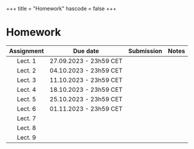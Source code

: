 +++
title = "Homework"
hascode = false
+++

# Homework

|  Assignment  |  Due date  |  Submission  |  Notes  |
| :----------: | :--------: | :----------: | :-----: |
| Lect. 1      | 27.09.2023 - 23h59 CET |  |         |
| Lect. 2      | 04.10.2023 - 23h59 CET |  |         |
| Lect. 3      | 11.10.2023 - 23h59 CET |  |         |
| Lect. 4      | 18.10.2023 - 23h59 CET |  |         |
| Lect. 5      | 25.10.2023 - 23h59 CET |  |         |
| Lect. 6      | 01.11.2023 - 23h59 CET |  |         |
| Lect. 7      |                        |  |         |
| Lect. 8      |                        |  |         |
| Lect. 9      |                        |  |         |

<!-- | Lect. 1 [exercises 1-3 (4&5)](/lecture1/#exercises_-_lecture_1) | 28.09.2022 - 23h59 CET| [Moodle](https://moodle-app2.let.ethz.ch/course/view.php?id=18084#section-1) | See [here](/software_install/#exercises_and_homework) for additional details | -->